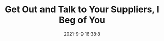 ---
"title": "Get Out and Talk to Your Suppliers, I Beg of You"
"date": "2021-9-9 16:38:8"
"feed_name": "INDUSTRYWEEK"
"feed_website": "https://www.industryweek.com/"
"feed_rss": "https://www.industryweek.com/__rss/website-scheduled-content.xml?input=%7B%22sectionAlias%22%3A%22home%22%7D"
"link": "https://www.industryweek.com/supply-chain/supplier-relationships/article/21174850/get-out-and-talk-to-your-suppliers-i-beg-of-you"
"file": "_posts/1-1-2021-49d4b0b61cb175486227f4b0289d7fe9f08eb190.md"
"accident": "0"
"drilling": "0"
---
